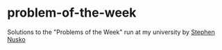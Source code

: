 # problem-of-the-week
Solutions to the "Problems of the Week" run at my university by <a href = "https://github.com/StephenNu"> Stephen Nusko </a>
